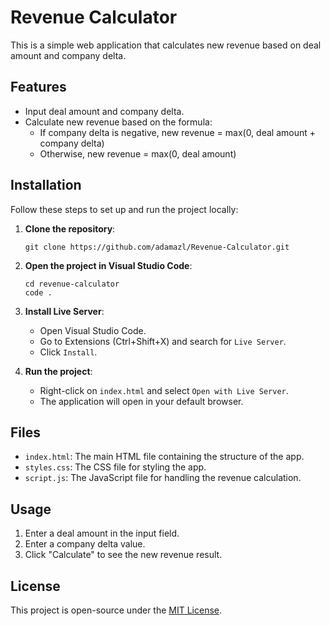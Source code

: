 # Revenue Calculator

This is a simple web application that calculates new revenue based on deal amount and company delta.

## Features

- Input deal amount and company delta.
- Calculate new revenue based on the formula:
    - If company delta is negative, new revenue = max(0, deal amount + company delta)
    - Otherwise, new revenue = max(0, deal amount)

## Installation

Follow these steps to set up and run the project locally:

1. **Clone the repository**:
    ```
    git clone https://github.com/adamazl/Revenue-Calculator.git
    ```

2. **Open the project in Visual Studio Code**:
    ```
    cd revenue-calculator
    code .
    ```

3. **Install Live Server**:
    - Open Visual Studio Code.
    - Go to Extensions (Ctrl+Shift+X) and search for `Live Server`.
    - Click `Install`.

4. **Run the project**:
    - Right-click on `index.html` and select `Open with Live Server`.
    - The application will open in your default browser.

## Files

- `index.html`: The main HTML file containing the structure of the app.
- `styles.css`: The CSS file for styling the app.
- `script.js`: The JavaScript file for handling the revenue calculation.

## Usage

1. Enter a deal amount in the input field.
2. Enter a company delta value.
3. Click "Calculate" to see the new revenue result.

## License

This project is open-source under the [MIT License](LICENSE).
